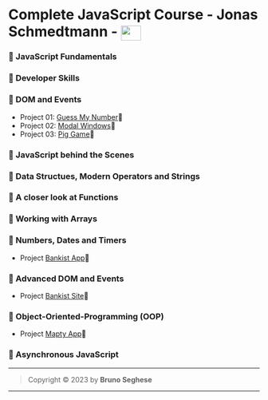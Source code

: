# Complete JavaScript Course - Jonas Schmedtmann - <img align="center" height="30" width="40" src="https://cdn.jsdelivr.net/gh/devicons/devicon/icons/javascript/javascript-original.svg" />

### 🔶 JavaScript Fundamentals

### 🔶 Developer Skills

### 🔶 DOM and Events

- Project 01: [Guess My Number](https://js-guessnumber.netlify.app/)🔗
- Project 02: [Modal Windows](https://js-showmodal.netlify.app/)🔗
- Project 03: [Pig Game](https://js-pigame.netlify.app/)🔗

### 🔶 JavaScript behind the Scenes

### 🔶 Data Structues, Modern Operators and Strings

### 🔶 A closer look at Functions

### 🔶 Working with Arrays

### 🔶 Numbers, Dates and Timers

- Project [Bankist App](https://js-bankist-arrays.netlify.app/)🔗

### 🔶 Advanced DOM and Events

- Project [Bankist Site](https://js-bankist-dom.netlify.app/)🔗

### 🔶 Object-Oriented-Programming (OOP)

- Project [Mapty App](https://js-mapty-oop.netlify.app/)🔗

### 🔶 Asynchronous JavaScript

---

> Copyright &copy; 2023 by **Bruno Seghese**

---
